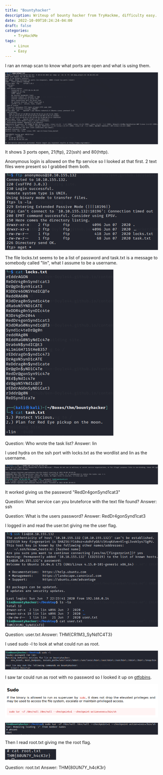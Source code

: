 ```yaml
---
title: "Bountyhacker"
description: Writeup of bounty hacker from TryHackme, difficulty easy.
date: 2022-10-09T10:24:24-04:00
draft: false
categories:
    - TryHackMe
tags:
    - Linux
    - Easy
---
```


I ran an nmap scan to know what ports are open and what is using them.

![nmap output](/img/bountyhacker/nmapscan.png)

It shows 3 ports open, 21(ftp), 22(ssh) and 80(http).

Anonymous login is allowed on the ftp service so I looked at that first. 2 text files were present so I grabbed them both.

![ftp login](/img/bountyhacker/ftplogin.png)

The file locks.txt seems to be a list of password and task.txt is a message to somebody called "lin", what I assume to be a username.

![files output](/img/bountyhacker/filesoutput.png)

Question: Who wrote the task list? Answer: lin 

I used hydra on the ssh port with locks.txt as the wordlist and lin as the username.

![hydra](/img/bountyhacker/hydra.png)

It worked giving us the password "RedDr4gonSynd1cat3"

Question: What service can you bruteforce with the text file found? Answer: ssh

Question: What is the users password? Answer: RedDr4gonSynd1cat3

I logged in and read the user.txt giving me the user flag.

![user flag](/img/bountyhacker/userflag.png)

Question: user.txt Answer: THM{CR1M3_SyNd1C4T3}


I used sudo -l to look at what could run as root.

![sudo -l](/img/bountyhacker/sudo-l.png)

I saw tar could run as root with no password so I looked it up on [gtfobins](https://gtfobins.github.io/gtfobins/tar/).

![tar sudo](/img/bountyhacker/tarsudo.png)

![root](/img/bountyhacker/root.png)

Then I read root.txt giving me the root flag.

![root flag](/img/bountyhacker/rootflag.png)

Question: root.txt Answer: THM{80UN7Y_h4cK3r}

